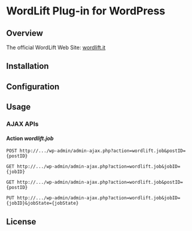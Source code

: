 WordLift Plug-in for WordPress
==============================

## Overview

The official WordLift Web Site: [wordlift.it](http://wordlift.it)

## Installation

## Configuration

## Usage

### AJAX APIs

#### Action *wordlift.job*

```
POST http://.../wp-admin/admin-ajax.php?action=wordlift.job&postID={postID}

GET http://.../wp-admin/admin-ajax.php?action=wordlift.job&jobID={jobID}

GET http://.../wp-admin/admin-ajax.php?action=wordlift.job&postID={postID}

PUT http://.../wp-admin/admin-ajax.php?action=wordlift.job&jobID={jobID}&jobState={jobState}
```

## License